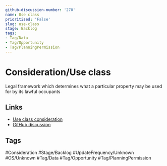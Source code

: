 ```yaml
---
github-discussion-number: '270'
name: Use class
prioritised: 'False'
slug: use-class
stage: Backlog
tags:
- Tag/Data
- Tag/Opportunity
- Tag/PlanningPermission
---
```


# Consideration/Use class

Legal framework which determines what a particular property may be used for by its lawful occupants

## Links

* [Use class consideration](https://design.planning.data.gov.uk/planning-consideration/use-class)
* [GitHub discussion](https://github.com/digital-land/data-standards-backlog/discussions/270)

## Tags

#Consideration #Stage/Backlog #UpdateFrequency/Unknown #OS/Unknown #Tag/Data #Tag/Opportunity #Tag/PlanningPermission